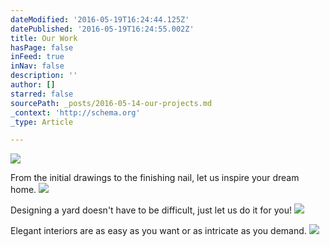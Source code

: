 ```yaml
---
dateModified: '2016-05-19T16:24:44.125Z'
datePublished: '2016-05-19T16:24:55.002Z'
title: Our Work
hasPage: false
inFeed: true
inNav: false
description: ''
author: []
starred: false
sourcePath: _posts/2016-05-14-our-projects.md
_context: 'http://schema.org'
_type: Article

---
```

![](https://the-grid-user-content.s3-us-west-2.amazonaws.com/6976df84-5b9a-4ebe-ad44-35ea1a68b71a.jpg)

From the initial drawings to the finishing nail, let us inspire your dream home.
![](https://the-grid-user-content.s3-us-west-2.amazonaws.com/a522b7ec-0681-47b8-9173-e27a644f1ea6.jpg)

Designing a yard doesn't have to be difficult, just let us do it for you!
![](https://the-grid-user-content.s3-us-west-2.amazonaws.com/1ca3da6e-2705-4c0f-b335-a5a3c07c474d.jpg)

Elegant interiors are as easy as you want or as intricate as you demand.
![](https://the-grid-user-content.s3-us-west-2.amazonaws.com/d500f1c6-1dbe-44ea-9e48-eefe730ec9a7.jpg)